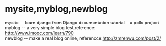 # mysite,myblog,newblog
  
mysite -- learn django from Django documentation tutorial --a polls project  
myblog -- a very simple blog test,reference: http://www.imooc.com/learn/790   
newblog -- make a real blog online, referencce:http://zmrenwu.com/post/2/
